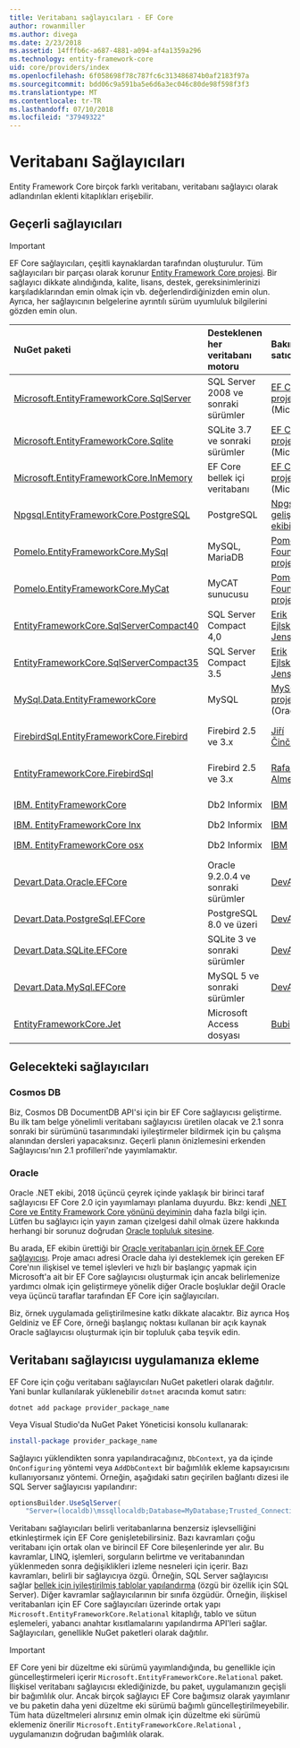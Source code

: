 ```yaml
---
title: Veritabanı sağlayıcıları - EF Core
author: rowanmiller
ms.author: divega
ms.date: 2/23/2018
ms.assetid: 14fffb6c-a687-4881-a094-af4a1359a296
ms.technology: entity-framework-core
uid: core/providers/index
ms.openlocfilehash: 6f058698f78c787fc6c313486874b0af2183f97a
ms.sourcegitcommit: bdd06c9a591ba5e6d6a3ec046c80de98f598f3f3
ms.translationtype: MT
ms.contentlocale: tr-TR
ms.lasthandoff: 07/10/2018
ms.locfileid: "37949322"
---
```

# <a name="database-providers"></a>Veritabanı Sağlayıcıları

Entity Framework Core birçok farklı veritabanı, veritabanı sağlayıcı olarak adlandırılan eklenti kitaplıkları erişebilir.

## <a name="current-providers"></a>Geçerli sağlayıcıları
> [!IMPORTANT]  
> EF Core sağlayıcıları, çeşitli kaynaklardan tarafından oluşturulur. Tüm sağlayıcıları bir parçası olarak korunur [Entity Framework Core projesi](https://github.com/aspnet/EntityFrameworkCore). Bir sağlayıcı dikkate alındığında, kalite, lisans, destek, gereksinimlerinizi karşıladıklarından emin olmak için vb. değerlendirdiğinizden emin olun. Ayrıca, her sağlayıcının belgelerine ayrıntılı sürüm uyumluluk bilgilerini gözden emin olun.

| NuGet paketi                                                                                                        | Desteklenen her veritabanı motoru | Bakımcı / satıcı                                                           | Notları / gereksinimleri           | Faydalı bağlantılar                                                                                                                                                                                       |
|:---------------------------------------------------------------------------------------------------------------------|:---------------------------|:------------------------------------------------------------------------------|:-------------------------------|:---------------------------------------------------------------------------------------------------------------------------------------------------------------------------------------------------|
| [Microsoft.EntityFrameworkCore.SqlServer](https://www.nuget.org/packages/Microsoft.EntityFrameworkCore.SqlServer)    | SQL Server 2008 ve sonraki sürümler    | [EF Core projesi](https://github.com/aspnet/EntityFrameworkCore/) (Microsoft) |                                | [docs](xref:core/providers/sql-server/index)                                                                                                                                                       |
| [Microsoft.EntityFrameworkCore.Sqlite](https://www.nuget.org/packages/Microsoft.EntityFrameworkCore.Sqlite)          | SQLite 3.7 ve sonraki sürümler         | [EF Core projesi](https://github.com/aspnet/EntityFrameworkCore/) (Microsoft) |                                | [docs](xref:core/providers/sqlite/index)                                                                                                                                                           |
| [Microsoft.EntityFrameworkCore.InMemory](https://www.nuget.org/packages/Microsoft.EntityFrameworkCore.InMemory)      | EF Core bellek içi veritabanı | [EF Core projesi](https://github.com/aspnet/EntityFrameworkCore/) (Microsoft) | Yalnızca test etmek için               | [docs](xref:core/providers/in-memory/index)                                                                                                                                                        |
| [Npgsql.EntityFrameworkCore.PostgreSQL](https://www.nuget.org/packages/Npgsql.EntityFrameworkCore.PostgreSQL)        | PostgreSQL                 | [Npgsql geliştirme ekibi](https://github.com/npgsql)                          |                                | [docs](http://www.npgsql.org/efcore/index.html)                                                                                                                                                    |
| [Pomelo.EntityFrameworkCore.MySql](https://www.nuget.org/packages/Pomelo.EntityFrameworkCore.MySql)                  | MySQL, MariaDB             | [Pomelo Foundation proje](https://github.com/PomeloFoundation)              |                                | [Benioku dosyası](https://github.com/PomeloFoundation/Pomelo.EntityFrameworkCore.MySql/blob/master/README.md)                                                                                               |
| [Pomelo.EntityFrameworkCore.MyCat](https://www.nuget.org/packages/Pomelo.EntityFrameworkCore.MyCat)                  | MyCAT sunucusu               | [Pomelo Foundation proje](https://github.com/PomeloFoundation)              | EF Core 1.1 kadar yayın öncesi | [Benioku dosyası](https://github.com/PomeloFoundation/Pomelo.EntityFrameworkCore.MyCat/blob/master/README.md)                                                                                               |
| [EntityFrameworkCore.SqlServerCompact40](https://www.nuget.org/packages/EntityFrameworkCore.SqlServerCompact40)      | SQL Server Compact 4,0     | [Erik Ejlskov Jensen](https://github.com/ErikEJ/)                             | .NET Framework                 | [Wiki](https://github.com/ErikEJ/EntityFramework.SqlServerCompact/wiki/Using-EF-Core-with-SQL-Server-Compact-in-Traditional-.NET-Applications)                                                     |
| [EntityFrameworkCore.SqlServerCompact35](https://www.nuget.org/packages/EntityFrameworkCore.SqlServerCompact35)      | SQL Server Compact 3.5     | [Erik Ejlskov Jensen](https://github.com/ErikEJ/)                             | .NET Framework                 | [Wiki](https://github.com/ErikEJ/EntityFramework.SqlServerCompact/wiki/Using-EF-Core-with-SQL-Server-Compact-in-Traditional-.NET-Applications)                                                     |
| [MySql.Data.EntityFrameworkCore](https://www.nuget.org/packages/MySql.Data.EntityFrameworkCore)                      | MySQL                      | [MySQL proje](http://dev.mysql.com) (Oracle)                                | Yayın öncesi                    | [docs](https://dev.mysql.com/doc/connector-net/en/)                                                                                                                                                |
| [FirebirdSql.EntityFrameworkCore.Firebird](https://www.nuget.org/packages/FirebirdSql.EntityFrameworkCore.Firebird/) | Firebird 2.5 ve 3.x       | [Jiří Činčura](https://github.com/cincuranet)                                 | EF Core 2.0 ve sonraki sürümler            | [docs](https://github.com/cincuranet/FirebirdSql.Data.FirebirdClient/blob/master/Provider/docs/entity-framework-core.md)                                                                           |
| [EntityFrameworkCore.FirebirdSql](https://www.nuget.org/packages/EntityFrameworkCore.FirebirdSql/)                   | Firebird 2.5 ve 3.x       | [Rafael Almeida](https://github.com/ralmsdeveloper)                           | EF Core 2.0 ve sonraki sürümler            | [Wiki](https://github.com/ralmsdeveloper/EntityFrameworkCore.FirebirdSQL/wiki)                                                                                                                     |
| [IBM. EntityFrameworkCore](https://www.nuget.org/packages/IBM.EntityFrameworkCore)                                    | Db2 Informix              | [IBM](https://ibm.com)                                                        | Windows sürümü                | [blogu](https://www.ibm.com/developerworks/community/blogs/96960515-2ea1-4391-8170-b0515d08e4da/entry/Creating_Entity_Data_Model_using_IBM_Data_Server_providers_for_Entity_Framework_Core?lang=en) |
| [IBM. EntityFrameworkCore lnx](https://www.nuget.org/packages/IBM.EntityFrameworkCore-lnx)                            | Db2 Informix              | [IBM](https://ibm.com)                                                        | Linux sürümü                  | [blogu](https://www.ibm.com/developerworks/community/blogs/96960515-2ea1-4391-8170-b0515d08e4da/entry/Creating_Entity_Data_Model_using_IBM_Data_Server_providers_for_Entity_Framework_Core?lang=en) |
| [IBM. EntityFrameworkCore osx](https://www.nuget.org/packages/IBM.EntityFrameworkCore-osx)                            | Db2 Informix              | [IBM](https://ibm.com)                                                        | macOS sürümü                  | [blogu](https://www.ibm.com/developerworks/community/blogs/96960515-2ea1-4391-8170-b0515d08e4da/entry/Creating_Entity_Data_Model_using_IBM_Data_Server_providers_for_Entity_Framework_Core?lang=en) |
| [Devart.Data.Oracle.EFCore](https://www.nuget.org/packages/Devart.Data.Oracle.EFCore/)                               | Oracle 9.2.0.4 ve sonraki sürümler     | [DevArt](https://www.devart.com/)                                             | Ücretli                           | [docs](https://www.devart.com/dotconnect/oracle/docs/)                                                                                                                                             |
| [Devart.Data.PostgreSql.EFCore](https://www.nuget.org/packages/Devart.Data.PostgreSql.EFCore/)                       | PostgreSQL 8.0 ve üzeri     | [DevArt](https://www.devart.com/)                                             | Ücretli                           | [docs](https://www.devart.com/dotconnect/postgresql/docs/)                                                                                                                                         |
| [Devart.Data.SQLite.EFCore](https://www.nuget.org/packages/Devart.Data.SQLite.EFCore/)                               | SQLite 3 ve sonraki sürümler           | [DevArt](https://www.devart.com/)                                             | Ücretli                           | [docs](https://www.devart.com/dotconnect/sqlite/docs/)                                                                                                                                             |
| [Devart.Data.MySql.EFCore](https://www.nuget.org/packages/Devart.Data.MySql.EFCore/)                                 | MySQL 5 ve sonraki sürümler            | [DevArt](https://www.devart.com/)                                             | Ücretli                           | [docs](https://www.devart.com/dotconnect/mysql/docs/)                                                                                                                                              |
| [EntityFrameworkCore.Jet](https://www.nuget.org/packages/EntityFrameworkCore.Jet/)                                   | Microsoft Access dosyası     | [Bubi](https://github.com/bubibubi)                                           | EF Core 2.0, .NET Framework    | [Benioku dosyası](https://github.com/bubibubi/EntityFrameworkCore.Jet/blob/master/docs/README.md)                                                                                                           |

## <a name="future-providers"></a>Gelecekteki sağlayıcıları

### <a name="cosmos-db"></a>Cosmos DB

Biz, Cosmos DB DocumentDB API'si için bir EF Core sağlayıcısı geliştirme. Bu ilk tam belge yönelimli veritabanı sağlayıcısı üretilen olacak ve 2.1 sonra sonraki bir sürümünü tasarımındaki iyileştirmeler bildirmek için bu çalışma alanından dersleri yapacaksınız. Geçerli planın önizlemesini erkenden Sağlayıcısı'nın 2.1 profilleri'nde yayımlamaktır.

### <a name="oracle"></a>Oracle
Oracle .NET ekibi, 2018 üçüncü çeyrek içinde yaklaşık bir birinci taraf sağlayıcısı EF Core 2.0 için yayımlamayı planlama duyurdu. Bkz: kendi [.NET Core ve Entity Framework Core yönünü deyiminin](http://www.oracle.com/technetwork/topics/dotnet/tech-info/odpnet-dotnet-ef-core-sod-4395108.pdf) daha fazla bilgi için.
Lütfen bu sağlayıcı için yayın zaman çizelgesi dahil olmak üzere hakkında herhangi bir sorunuz doğrudan [Oracle topluluk sitesine](https://community.oracle.com/).

Bu arada, EF ekibin ürettiği bir [Oracle veritabanları için örnek EF Core sağlayıcısı](https://github.com/aspnet/EntityFrameworkCore/blob/dev/samples/OracleProvider/README.md). Proje amacı adresi Oracle daha iyi desteklemek için gereken EF Core'nın ilişkisel ve temel işlevleri ve hızlı bir başlangıç yapmak için Microsoft'a ait bir EF Core sağlayıcısı oluşturmak için ancak belirlemenize yardımcı olmak için geliştirmeye yönelik diğer Oracle boşluklar değil Oracle veya üçüncü taraflar tarafından EF Core için sağlayıcıları.

Biz, örnek uygulamada geliştirilmesine katkı dikkate alacaktır. Biz ayrıca Hoş Geldiniz ve EF Core, örneği başlangıç noktası kullanan bir açık kaynak Oracle sağlayıcısı oluşturmak için bir topluluk çaba teşvik edin.

## <a name="adding-a-database-provider-to-your-application"></a>Veritabanı sağlayıcısı uygulamanıza ekleme

EF Core için çoğu veritabanı sağlayıcıları NuGet paketleri olarak dağıtılır. Yani bunlar kullanılarak yüklenebilir `dotnet` aracında komut satırı:

``` console
dotnet add package provider_package_name
```

Veya Visual Studio'da NuGet Paket Yöneticisi konsolu kullanarak:

``` powershell
install-package provider_package_name
```

Sağlayıcı yüklendikten sonra yapılandıracağınız, `DbContext`, ya da içinde `OnConfiguring` yöntemi veya `AddDbContext` bir bağımlılık ekleme kapsayıcısını kullanıyorsanız yöntemi. Örneğin, aşağıdaki satırı geçirilen bağlantı dizesi ile SQL Server sağlayıcısı yapılandırır:

``` csharp
optionsBuilder.UseSqlServer(
    "Server=(localdb)\mssqllocaldb;Database=MyDatabase;Trusted_Connection=True;");
```  

Veritabanı sağlayıcıları belirli veritabanlarına benzersiz işlevselliğini etkinleştirmek için EF Core genişletebilirsiniz. Bazı kavramları çoğu veritabanı için ortak olan ve birincil EF Core bileşenlerinde yer alır. Bu kavramlar, LINQ, işlemleri, sorguların belirtme ve veritabanından yüklenmeden sonra değişiklikleri izleme nesneleri için içerir. Bazı kavramları, belirli bir sağlayıcıya özgü. Örneğin, SQL Server sağlayıcısı sağlar [bellek için iyileştirilmiş tablolar yapılandırma](xref:core/providers/sql-server/memory-optimized-tables) (özgü bir özellik için SQL Server). Diğer kavramlar sağlayıcılarının bir sınıfa özgüdür. Örneğin, ilişkisel veritabanları için EF Core sağlayıcıları üzerinde ortak yapı `Microsoft.EntityFrameworkCore.Relational` kitaplığı, tablo ve sütun eşlemeleri, yabancı anahtar kısıtlamalarını yapılandırma API'leri sağlar. Sağlayıcıları, genellikle NuGet paketleri olarak dağıtılır.

> [!IMPORTANT]  
> EF Core yeni bir düzeltme eki sürümü yayımlandığında, bu genellikle için güncelleştirmeleri içerir `Microsoft.EntityFrameworkCore.Relational` paket. İlişkisel veritabanı sağlayıcısı eklediğinizde, bu paket, uygulamanızın geçişli bir bağımlılık olur. Ancak birçok sağlayıcı EF Core bağımsız olarak yayımlanır ve bu paketin daha yeni düzeltme eki sürümü bağımlı güncelleştirilmeyebilir. Tüm hata düzeltmeleri alırsınız emin olmak için düzeltme eki sürümü eklemeniz önerilir `Microsoft.EntityFrameworkCore.Relational` , uygulamanızın doğrudan bağımlılık olarak.
